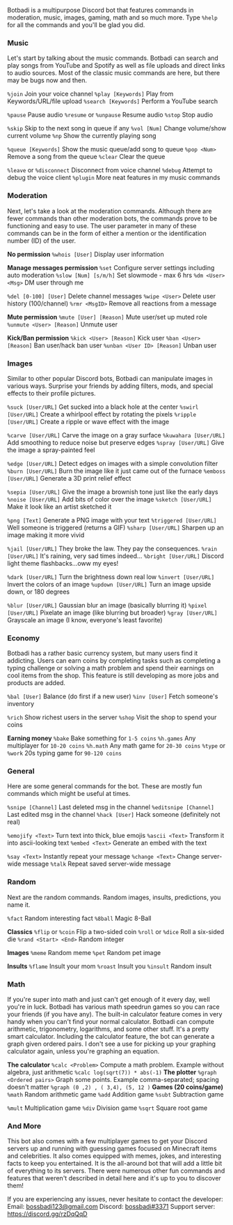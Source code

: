 Botbadi is a multipurpose Discord bot that features commands in moderation, music, images, gaming, math and so much more. Type `%help` for all the commands and you'll be glad you did.

### Music
Let's start by talking about the music commands. Botbadi can search and play songs from YouTube and Spotify as well as file uploads and direct links to audio sources. Most of the classic music commands are here, but there may be bugs now and then.

`%join` Join your voice channel
`%play [Keywords]` Play from Keywords/URL/file upload
`%search [Keywords]` Perform a YouTube search

`%pause` Pause audio
`%resume` or `%unpause` Resume audio
`%stop` Stop audio

`%skip` Skip to the next song in queue if any
`%vol [Num]` Change volume/show current volume
`%np` Show the currently playing song

`%queue [Keywords]` Show the music queue/add song to queue
`%pop <Num>` Remove a song from the queue
`%clear` Clear the queue

`%leave` or `%disconnect` Disconnect from voice channel
`%debug` Attempt to debug the voice client
`%plugin` More neat features in my music commands

### Moderation
Next, let's take a look at the moderation commands. Although there are fewer commands than other moderation bots, the commands prove to be functioning and easy to use. The user parameter in many of these commands can be in the form of either a mention or the identification number (ID) of the user.

**No permission**
`%whois [User]` Display user information

**Manage messages permission**
`%set` Configure server settings including auto moderation
`%slow [Num] [s/m/h]` Set slowmode - max 6 hrs
`%dm <User> <Msg>` DM user through me

`%del [0-100] [User]` Delete channel messages
`%wipe <User>` Delete user history (100/channel)
`%rmr <MsgID>` Remove all reactions from a message

**Mute permission**
`%mute [User] [Reason]` Mute user/set up muted role
`%unmute <User> [Reason]` Unmute user

**Kick/Ban permission**
`%kick <User> [Reason]` Kick user
`%ban <User> [Reason]` Ban user/hack ban user
`%unban <User ID> [Reason]` Unban user
 
### Images
Similar to other popular Discord bots, Botbadi can manipulate images in various ways. Surprise your friends by adding filters, mods, and special effects to their profile pictures.

`%suck [User/URL]` Get sucked into a black hole at the center
`%swirl [User/URL]` Create a whirlpool effect by rotating the pixels
`%ripple [User/URL]` Create a ripple or wave effect with the image

`%carve [User/URL]` Carve the image on a gray surface
`%kuwahara [User/URL]` Add smoothing to reduce noise but preserve edges
`%spray [User/URL]` Give the image a spray-painted feel

`%edge [User/URL]` Detect edges on images with a simple convolution filter
`%burn [User/URL]` Burn the image like it just came out of the furnace
`%emboss [User/URL]` Generate a 3D print relief effect

`%sepia [User/URL]` Give the image a brownish tone just like the early days
`%noise [User/URL]` Add bits of color over the image
`%sketch [User/URL]` Make it look like an artist sketched it

`%png [Text]` Generate a PNG image with your text
`%triggered [User/URL]` Well someone is triggered (returns a GIF)
`%sharp [User/URL]` Sharpen up an image making it more vivid

`%jail [User/URL]` They broke the law. They pay the consequences.
`%rain [User/URL]` It's raining, very sad times indeed...
`%bright [User/URL]` Discord light theme flashbacks...oww my eyes!

`%dark [User/URL]` Turn the brightness down real low
`%invert [User/URL]` Invert the colors of an image
`%updown [User/URL]` Turn an image upside down, or 180 degrees

`%blur [User/URL]` Gaussian blur an image (basically blurring it)
`%pixel [User/URL]` Pixelate an image (like blurring but broader)
`%gray [User/URL]` Grayscale an image (I know, everyone's least favorite)

### Economy
Botbadi has a rather basic currency system, but many users find it addicting. Users can earn coins by completing tasks such as completing a typing challenge or solving a math problem and spend their earnings on cool items from the shop. This feature is still developing as more jobs and products are added.

`%bal [User]` Balance (do first if a new user)
`%inv [User]` Fetch someone's inventory

`%rich` Show richest users in the server
`%shop` Visit the shop to spend your coins

**Earning money**
`%bake` Bake something for `1-5 coins`
`%h.games` Any multiplayer for `10-20 coins`
`%h.math` Any math game for `20-30 coins`
`%type` or `%work` 20s typing game for `90-120 coins`

### General
Here are some general commands for the bot. These are mostly fun commands which might be useful at times.

`%snipe [Channel]` Last deleted msg in the channel
`%editsnipe [Channel]` Last edited msg in the channel
`%hack [User]` Hack someone (definitely not real)

`%emojify <Text>` Turn text into thick, blue emojis
`%ascii <Text>` Transform it into ascii-looking text
`%embed <Text>` Generate an embed with the text

`%say <Text>` Instantly repeat your message
`%change <Text>` Change server-wide message
`%talk` Repeat saved server-wide message

### Random
Next are the random commands. Random images, insults, predictions, you name it.

`%fact` Random interesting fact
`%8ball` Magic 8-Ball

**Classics**
`%flip` or `%coin` Flip a two-sided coin
`%roll` or `%dice` Roll a six-sided die
`%rand <Start> <End>` Random integer

**Images**
`%meme` Random meme
`%pet` Random pet image

**Insults**
`%flame` Insult your mom
`%roast` Insult you
`%insult` Random insult

### Math
If you're super into math and just can't get enough of it every day, well you're in luck. Botbadi has various math speedrun games so you can race your friends (if you have any). The built-in calculator feature comes in very handy when you can't find your normal calculator. Botbadi can compute arithmetic, trigonometry, logarithms, and some other stuff. It's a pretty smart calculator. Including the calculator feature, the bot can generate a graph given ordered pairs. I don't see a use for picking up your graphing calculator again, unless you're graphing an equation.

**The calculator**
`%calc <Problem>`
Compute a math problem. Example without algebra, just arithmetic
```%calc log(sqrt(7)) * abs(-1)```
**The plotter**
`%graph <Ordered pairs>`
Graph some points. Example comma-separated; spacing doesn't matter
```%graph (0 ,2) , ( 3,4), (5, 12 )```
**Games (20 coins/game)**
`%math` Random arithmetic game
`%add` Addition game
`%subt` Subtraction game

`%mult` Multiplication game
`%div` Division game
`%sqrt` Square root game

### And More
This bot also comes with a few multiplayer games to get your Discord servers up and running with guessing games focused on Minecraft items and celebrities. It also comes equipped with memes, jokes, and interesting facts to keep you entertained. It is the all-around bot that will add a little bit of everything to its servers. There were numerous other fun commands and features that weren't described in detail here and it's up to you to discover them!

If you are experiencing any issues, never hesitate to contact the developer:
Email: bossbadi123@gmail.com
Discord: [bossbadi#3371](https://discord.com/users/712323326575378562)
Support server: https://discord.gg/rzDqQqD